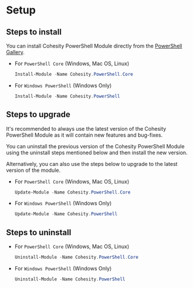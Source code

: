 # Setup

## Steps to install

You can install Cohesity PowerShell Module directly from the [PowerShell Gallery](https://www.powershellgallery.com/packages?q=cohesity).

* For `PowerShell Core` (Windows, Mac OS, Linux)

  ```powershell
  Install-Module -Name Cohesity.PowerShell.Core
  ```
* For `Windows PowerShell` (Windows Only)

  ```powershell
  Install-Module -Name Cohesity.PowerShell
  ```


## Steps to upgrade

It's recommended to always use the latest version of the Cohesity PowerShell Module as it will contain new features and bug-fixes.

You can uninstall the previous version of the Cohesity PowerShell Module using the uninstall steps mentioned below and then install the new version.

Alternatively, you can also use the steps below to upgrade to the latest version of the module.

* For `PowerShell Core` (Windows, Mac OS, Linux)

  ```powershell
  Update-Module -Name Cohesity.PowerShell.Core
  ```
* For `Windows PowerShell` (Windows Only)

  ```powershell
  Update-Module -Name Cohesity.PowerShell
  

## Steps to uninstall

* For `PowerShell Core` (Windows, Mac OS, Linux)

  ```powershell
  Uninstall-Module -Name Cohesity.PowerShell.Core
  ```
* For `Windows PowerShell` (Windows Only)

  ```powershell
  Uninstall-Module -Name Cohesity.PowerShell
  ```
